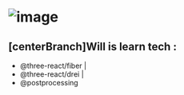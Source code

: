 
# ![image](https://github.com/soorq/Three-app/assets/123034340/d77b2e6b-e67d-4237-952e-71ee7eb004ea)

## [centerBranch]Will is learn tech :
- @three-react/fiber | 
- @three-react/drei |
- @postprocessing
